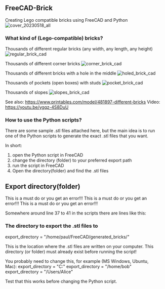 ## FreeCAD-Brick
Creating Lego compatible bricks using FreeCAD and Python
![cover_20230518_all](https://github.com/paulcobbaut/FreeCAD-Brick/assets/524195/c28b69c3-1377-44be-9013-bbd45a20d1ee)

### What kind of (Lego-compatible) bricks?
Thousands of different regular bricks (any width, any length, any height)
![regular_brick_cad](https://github.com/paulcobbaut/FreeCAD-Brick/assets/524195/6cf8559a-5529-4831-9c5a-1514c2a65902)

Thousands of different corner bricks
![corner_brick_cad](https://github.com/paulcobbaut/FreeCAD-Brick/assets/524195/7ad69420-8087-4e23-9f17-9076a849e52b)

Thousands of different bricks with a hole in the middle
![holed_brick_cad](https://github.com/paulcobbaut/FreeCAD-Brick/assets/524195/7019fb3c-a43c-4841-947e-270c355674a2)

Thousands of pockets (open boxes) with studs
![pocket_brick_cad](https://github.com/paulcobbaut/FreeCAD-Brick/assets/524195/d9561c51-8464-4193-b3df-b1214d6bd794)

Thousands of slopes
![slopes_brick_cad](https://github.com/paulcobbaut/FreeCAD-Brick/assets/524195/00b4c9dc-d9a1-400c-adf0-b1e069fc1aa6)

See also: https://www.printables.com/model/481897-different-bricks
Video: https://youtu.be/ygqz-4S8DuU

### How to use the Python scripts?
There are some sample .stl files attached here, but the main idea is to run one of the Python scripts to generate the exact .stl files that you want.

In short:
1. open the Python script in FreeCAD
2. change the directory (folder) to your preferred export path
3. run the script in FreeCAD
4. Open the directory(folder) and find the .stl files

## Export directory(folder)

This is a must do or you get an error!!!
This is a must do or you get an error!!!
This is a must do or you get an error!!!

Somewhere around line 37 to 41 in the scripts there are lines like this:

### The directory to export the .stl files to
export_directory = "/home/paul/FreeCAD/generated_bricks/"

This is the location where the .stl files are written on your computer. This directory (or folder) must already exist before running the script!

You probably need to change this, for example (MS Windows, Ubuntu, Mac):
export_directory = "C:"
export_directory = "/home/bob"
export_directory = "/Users/Alice"

Test that this works before changing the Python script.
